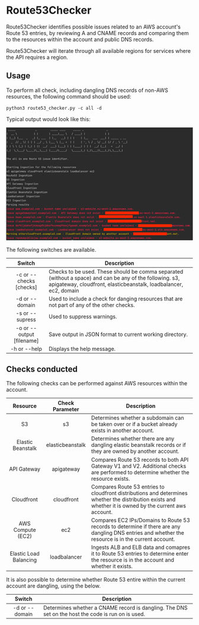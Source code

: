 
# Route53Checker

Route53Checker identifies possible issues related to an AWS account's Route 53 entries, by reviewing A and CNAME records and comparing them to the resources within the account and public DNS records.

Route53Checker will iterate through all available regions for services where the API requires a region.

## Usage

To perform all check, including dangling DNS records of non-AWS resources, the following command should be used:

    python3 route53_checker.py -c all -d

Typical output would look like this:

![image](resources/route53checker.png)

The following switches are available.

|          Switch           | Description                                                                                                                                                                   |
|:-------------------------:|-------------------------------------------------------------------------------------------------------------------------------------------------------------------------------|
|  -c or --checks [checks]  | Checks to be used. These should be comma separated (without a space) and can be any of the following. s3, apigateway, cloudfront, elasticbeanstalk, loadbalancer, ec2, domain |
|      -d or --domain       | Used to include a check for danging resources that are not part of any of the other checks.                                                                                   |
|      -s or --supress      | Used to suppress warnings.                                                                                                                                                    |
| -o or --output [filename] | Save output in JSON format to current working directory.                                                                                                                      |
|       -h or --help        | Displays the help message.                                                                                                                                                    |


## Checks conducted
The following checks can be performed against AWS resources within the account. 

|        Resource        | Check Parameter  | Description                                                                                                                                              |
|:----------------------:|:----------------:|----------------------------------------------------------------------------------------------------------------------------------------------------------|
|           S3           |        s3        | Determines whether a subdomain can be taken over or if a bucket already exists in another account.                                                       |
|   Elastic Beanstalk    | elasticbeanstalk | Determines whether there are any dangling elastic beanstalk records or if they are owned by another account.                                             |
|      API Gateway       |    apigateway    | Compares Route 53 records to both API Gateway V1 and V2. Additional checks are performed to determine whether the resource exists.                       |
|       Cloudfront       |    cloudfront    | Compares Route 53 entries to cloudfront distributions and determines whether the distribution exists and whether it is owned by the current aws account. |
|   AWS Compute (EC2)    |       ec2        | Compares EC2 IPs/Domains to Route 53 records to determine if there are any dangling DNS entries and whether the resource is in the current account.      |
| Elastic Load Balancing |   loadbalancer   | Ingests ALB and ELB data and comapres it to Route 53 entries to determine enter the resource is in the account and whether it exists.                    |

It is also possible to determine whether Route 53 entire within the current account are dangling, using the below. 

|     Switch     | Description                                                                                        |
|:--------------:|----------------------------------------------------------------------------------------------------|
| -d or --domain | Determines whether a CNAME record is dangling. The DNS set on the host the code is run on is used. |

